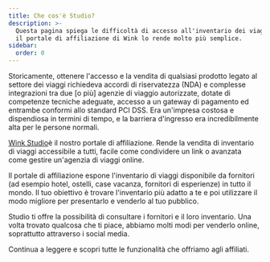```yaml
---
title: Che cos'è Studio?
description: >-
  Questa pagina spiega le difficoltà di accesso all'inventario dei viaggi e come
  il portale di affiliazione di Wink lo rende molto più semplice.
sidebar:
  order: 0
---
```

Storicamente, ottenere l'accesso e la vendita di qualsiasi prodotto legato al settore dei viaggi richiedeva accordi di riservatezza (NDA) e complesse integrazioni tra due \[o più] agenzie di viaggio autorizzate, dotate di competenze tecniche adeguate, accesso a un gateway di pagamento ed entrambe conformi allo standard PCI DSS. Era un'impresa costosa e dispendiosa in termini di tempo, e la barriera d'ingresso era incredibilmente alta per le persone normali.

[Wink Studio](https://studio.wink.travel)è il nostro portale di affiliazione. Rende la vendita di inventario di viaggi accessibile a tutti, facile come condividere un link o avanzata come gestire un'agenzia di viaggi online.

Il portale di affiliazione espone l'inventario di viaggi disponibile da fornitori (ad esempio hotel, ostelli, case vacanza, fornitori di esperienze) in tutto il mondo. Il tuo obiettivo è trovare l'inventario più adatto a te e poi utilizzare il modo migliore per presentarlo e venderlo al tuo pubblico.

Studio ti offre la possibilità di consultare i fornitori e il loro inventario. Una volta trovato qualcosa che ti piace, abbiamo molti modi per venderlo online, soprattutto attraverso i social media.

Continua a leggere e scopri tutte le funzionalità che offriamo agli affiliati.


